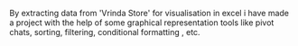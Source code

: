  By extracting data from 'Vrinda Store' for visualisation in excel i have made a project with the help of some graphical representation  tools like pivot chats, sorting, filtering, conditional formatting , etc. 
